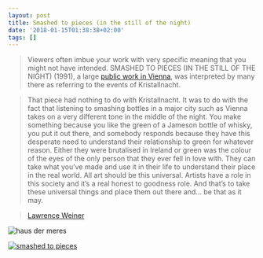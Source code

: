 ```yaml
---
layout: post
title: Smashed to pieces (in the still of the night)
date: '2018-01-15T01:38:38+02:00'
tags: []
---
```


> Viewers often imbue your work with very specific meaning that you might not have intended. SMASHED TO PIECES (IN THE STILL OF THE NIGHT) (1991), a large [public work in Vienna](https://en.wikipedia.org/wiki/Haus_des_Meeres), was interpreted by many there as referring to the events of Kristallnacht.

> That piece had nothing to do with Kristallnacht. It was to do with the fact that listening to smashing bottles in a major city such as Vienna takes on a very different tone in the middle of the night. You make something because you like the green of a Jameson bottle of whisky, you put it out there, and somebody responds because they have this desperate need to understand their relationship to green for whatever reason. Either they were brutalised in Ireland or green was the colour of the eyes of the only person that they ever fell in love with. They can take what you’ve made and use it in their life to understand their place in the real world. All art should be this universal. Artists have a role in this society and it’s a real honest to goodness role. And that’s to take these universal things and place them out there and... be that as it may.

> [Lawrence Weiner](http://www.anothermag.com/art-photography/2357/lawrence-weiner)
> 

![haus der meres](http://puts.rand.rs/public/images/smashed.jpg)

[![smashed to pieces](http://img.youtube.com/vi/x3E24siQNHA/0.jpg)](http://www.youtube.com/watch?v=x3E24siQNHA)
